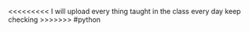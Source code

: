 <<<<<<<<<           I will upload every thing taught in the class every day keep checking    >>>>>>>
                                   #python

